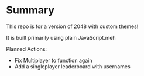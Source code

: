# Summary 
This repo is for a version of 2048 with custom themes! 

It is built primarily using plain JavaScript.meh

Planned Actions:
- Fix Multiplayer to function again
- Add a singleplayer leaderboard with usernames
